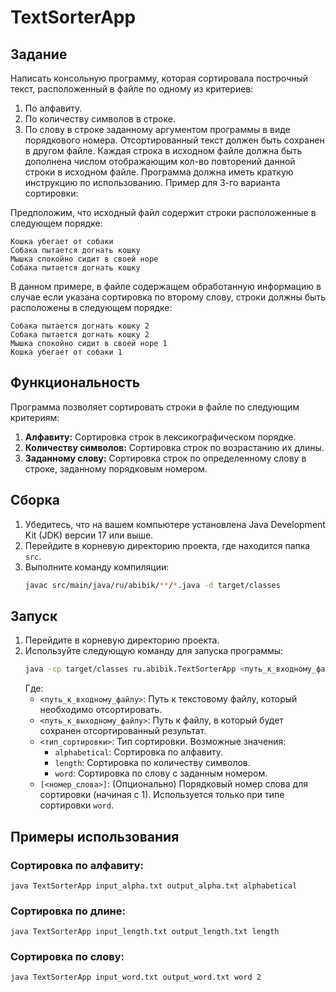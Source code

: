 # TextSorterApp

## Задание

Написать консольную программу, которая  сортировала построчный текст,  расположенный  в файле по одному из критериев:
1.	По алфавиту.
2.	По количеству символов в строке.
3.	По слову в строке заданному аргументом программы в виде порядкового номера.
      Отсортированный текст должен быть сохранен в другом файле.
      Каждая строка в исходном файле должна быть дополнена числом отображающим кол-во повторений данной строки в исходном файле.
      Программа должна иметь краткую инструкцию по использованию.
      Пример для 3-го варианта сортировки:

Предположим, что исходный файл содержит строки расположенные в следующем порядке:
```text
Кошка убегает от собаки
Собака пытается догнать кошку 
Мышка спокойно сидит в своей норе
Собака пытается догнать кошку
```

В данном примере, в файле содержащем обработанную информацию в случае если указана сортировка по второму слову, 
строки должны быть расположены в следующем порядке:
```text
Собака пытается догнать кошку 2
Собака пытается догнать кошку 2
Мышка спокойно сидит в своей норе 1
Кошка убегает от собаки 1
```



## Функциональность

Программа позволяет сортировать строки в файле по следующим критериям:

1. **Алфавиту:** Сортировка строк в лексикографическом порядке.
2. **Количеству символов:** Сортировка строк по возрастанию их длины.
3. **Заданному слову:** Сортировка строк по определенному слову в строке, заданному порядковым номером.

## Сборка

1. Убедитесь, что на вашем компьютере установлена Java Development Kit (JDK) версии 17 или выше.
2. Перейдите в корневую директорию проекта, где находится папка `src`.
3. Выполните команду компиляции:
    ```bash
    javac src/main/java/ru/abibik/**/*.java -d target/classes
    ```

## Запуск

1. Перейдите в корневую директорию проекта.
2. Используйте следующую команду для запуска программы:
    ```bash
    java -cp target/classes ru.abibik.TextSorterApp <путь_к_входному_файлу> <путь_к_выходному_файлу> <тип_сортировки> [<номер_слова>]
    ```
   Где:
    *   `<путь_к_входному_файлу>`: Путь к текстовому файлу, который необходимо отсортировать.
    *   `<путь_к_выходному_файлу>`: Путь к файлу, в который будет сохранен отсортированный результат.
    *   `<тип_сортировки>`: Тип сортировки. Возможные значения:
        *   `alphabetical`: Сортировка по алфавиту.
        *   `length`: Сортировка по количеству символов.
        *   `word`: Сортировка по слову с заданным номером.
    *   `[<номер_слова>]`:  (Опционально) Порядковый номер слова для сортировки (начиная с 1). Используется только при типе сортировки `word`.

## Примеры использования

### Сортировка по алфавиту:
`java TextSorterApp input_alpha.txt output_alpha.txt alphabetical`
### Сортировка по длине:
`java TextSorterApp input_length.txt output_length.txt length`
### Сортировка по слову:
`java TextSorterApp input_word.txt output_word.txt word 2`